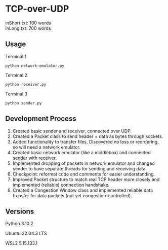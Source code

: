 # TCP-over-UDP


inShort.txt: 100 words\
inLong.txt: 700 words

## Usage

Terminal 1
```
python network-emulator.py
```

Terminal 2
```
python receiver.py
```

Terminal 3
```
python sender.py
```

## Development Process

1. Created basic sender and receiver, connected over UDP.
2. Created a Packet class to send header + data as bytes through sockets.
3. Added functionality to transfer files. Discovered no loss or reordering, so will need a network emulator.
4. Created basic network emulator (like a middlebox) and connected sender with receiver.
5. Implemented dropping of packets in network emulator and changed sender to have separate threads for sending and receiving data.
6. Checkpoint: reformat code and comments for easier understanding.
7. Improved Packet structure to match real TCP header more closely and implemented (reliable) connection handshake.
8. Created a Congestion Window class and implemented reliable data transfer for data packets (not yet congestion-controlled).

## Versions

Python 3.10.2

Ubuntu 22.04.3 LTS

WSL2 5.15.133.1

